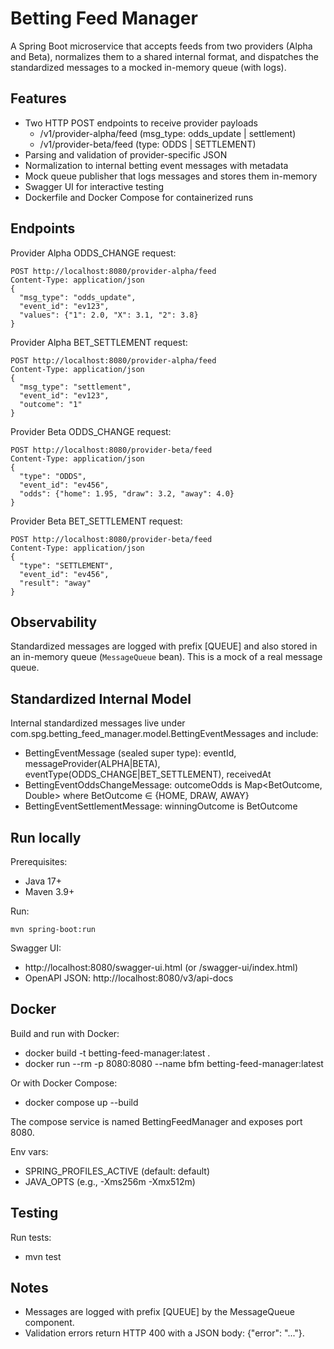 # Betting Feed Manager

A Spring Boot microservice that accepts feeds from two providers (Alpha and Beta), normalizes them to a shared internal format, and dispatches the standardized messages to a mocked in-memory queue (with logs).

## Features
- Two HTTP POST endpoints to receive provider payloads
  - /v1/provider-alpha/feed (msg_type: odds_update | settlement)
  - /v1/provider-beta/feed (type: ODDS | SETTLEMENT)
- Parsing and validation of provider-specific JSON
- Normalization to internal betting event messages with metadata
- Mock queue publisher that logs messages and stores them in-memory
- Swagger UI for interactive testing
- Dockerfile and Docker Compose for containerized runs

## Endpoints
Provider Alpha ODDS_CHANGE request:
```
POST http://localhost:8080/provider-alpha/feed
Content-Type: application/json
{
  "msg_type": "odds_update",
  "event_id": "ev123",
  "values": {"1": 2.0, "X": 3.1, "2": 3.8}
}
```

Provider Alpha BET_SETTLEMENT request:
```
POST http://localhost:8080/provider-alpha/feed
Content-Type: application/json
{
  "msg_type": "settlement",
  "event_id": "ev123",
  "outcome": "1"
}
```

Provider Beta ODDS_CHANGE request:
```
POST http://localhost:8080/provider-beta/feed
Content-Type: application/json
{
  "type": "ODDS",
  "event_id": "ev456",
  "odds": {"home": 1.95, "draw": 3.2, "away": 4.0}
}
```

Provider Beta BET_SETTLEMENT request:
```
POST http://localhost:8080/provider-beta/feed
Content-Type: application/json
{
  "type": "SETTLEMENT",
  "event_id": "ev456",
  "result": "away"
}
```

## Observability
Standardized messages are logged with prefix [QUEUE] and also stored in an in-memory queue (`MessageQueue` bean). This is a mock of a real message queue.

## Standardized Internal Model
Internal standardized messages live under com.spg.betting_feed_manager.model.BettingEventMessages and include:
- BettingEventMessage (sealed super type): eventId, messageProvider(ALPHA|BETA), eventType(ODDS_CHANGE|BET_SETTLEMENT), receivedAt
- BettingEventOddsChangeMessage: outcomeOdds is Map<BetOutcome, Double> where BetOutcome ∈ {HOME, DRAW, AWAY}
- BettingEventSettlementMessage: winningOutcome is BetOutcome

## Run locally
Prerequisites:
- Java 17+
- Maven 3.9+

Run:
```
mvn spring-boot:run
```
Swagger UI:
- http://localhost:8080/swagger-ui.html (or /swagger-ui/index.html)
- OpenAPI JSON: http://localhost:8080/v3/api-docs

## Docker
Build and run with Docker:
- docker build -t betting-feed-manager:latest .
- docker run --rm -p 8080:8080 --name bfm betting-feed-manager:latest

Or with Docker Compose:
- docker compose up --build

The compose service is named BettingFeedManager and exposes port 8080.

Env vars:
- SPRING_PROFILES_ACTIVE (default: default)
- JAVA_OPTS (e.g., -Xms256m -Xmx512m)

## Testing
Run tests:
- mvn test

## Notes
- Messages are logged with prefix [QUEUE] by the MessageQueue component.
- Validation errors return HTTP 400 with a JSON body: {"error": "..."}.
